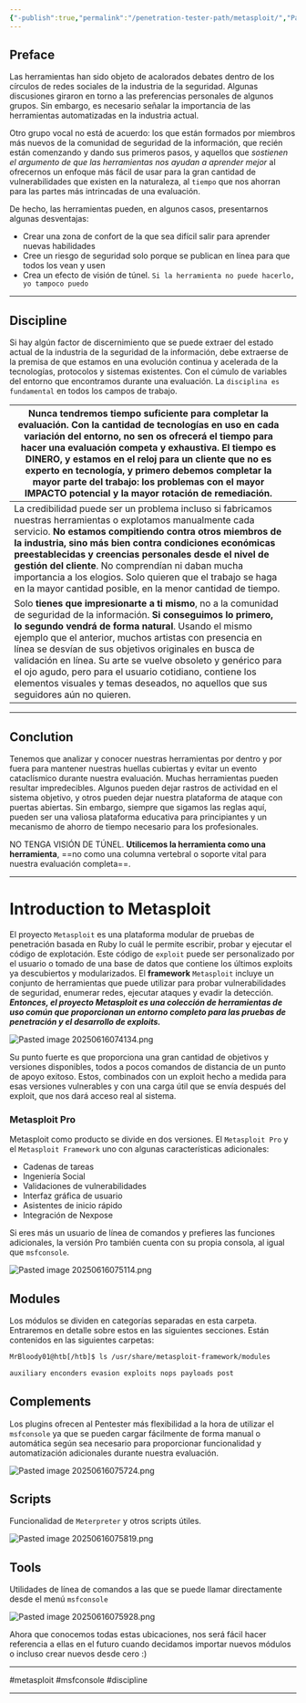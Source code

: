 ```yaml
---
{"-publish":true,"permalink":"/penetration-tester-path/metasploit/","PassFrontmatter":true}
---
```



## Preface

Las herramientas han sido objeto de acalorados debates dentro de los círculos de redes sociales de la industria de la seguridad. Algunas discusiones giraron en torno a las preferencias personales de algunos grupos. Sin embargo, es necesario señalar la importancia de las herramientas automatizadas en la industria actual.

Otro grupo vocal no está de acuerdo: los que están formados por miembros más nuevos de la comunidad de seguridad de la información, que recién están comenzando y dando sus primeros pasos, y aquellos que *sostienen el argumento de que las herramientas nos ayudan a aprender mejor* al ofrecernos un enfoque más fácil de usar para la gran cantidad de vulnerabilidades que existen en la naturaleza, al `tiempo` que nos ahorran para las partes más intrincadas de una evaluación. 

De hecho, las herramientas pueden, en algunos casos, presentarnos algunas desventajas:

- Crear una zona de confort de la que sea difícil salir para aprender nuevas habilidades
- Cree un riesgo de seguridad solo porque se publican en línea para que todos los vean y usen
- Crea un efecto de visión de túnel. `Si la herramienta no puede hacerlo, yo tampoco puedo`

---
## Discipline

Si hay algún factor de discernimiento que se puede extraer del estado actual de la industria de la seguridad de la información, debe extraerse de la premisa de que estamos en una evolución continua y acelerada de la tecnologías, protocolos y sistemas existentes. Con el cúmulo de variables del entorno que encontramos durante una evaluación. La `disciplina es fundamental` en todos los campos de trabajo.


| Nunca tendremos tiempo suficiente para completar la evaluación. Con la cantidad de tecnologías en uso en cada variación del entorno, no sen os ofrecerá el tiempo para hacer una evaluación competa y exhaustiva. El tiempo es DINERO, y estamos en el reloj para un cliente que no es experto en tecnología, y primero debemos completar la mayor parte del trabajo: los problemas con el mayor IMPACTO potencial y la mayor rotación de remediación.                                                               |     |
| -------------------------------------------------------------------------------------------------------------------------------------------------------------------------------------------------------------------------------------------------------------------------------------------------------------------------------------------------------------------------------------------------------------------------------------------------------------------------------------------------------------------- | --- |
| La credibilidad puede ser un problema incluso si fabricamos nuestras herramientas o explotamos manualmente cada servicio. **No estamos compitiendo contra otros miembros de la industria, sino más bien contra condiciones económicas preestablecidas y creencias personales desde el nivel de gestión del cliente**. No comprendían ni daban mucha importancia a los elogios. Solo quieren que el trabajo se haga en la mayor cantidad posible, en la menor cantidad de tiempo.                                     |     |
| Solo **tienes que impresionarte a ti mismo**, no a la comunidad de seguridad de la información. **Si conseguimos lo primero, lo segundo vendrá de forma natural**. Usando el mismo ejemplo que el anterior, muchos artistas con presencia en línea se desvían de sus objetivos originales en busca de validación en línea. Su arte se vuelve obsoleto y genérico para el ojo agudo, pero para el usuario cotidiano, contiene los elementos visuales y temas deseados, no aquellos que sus seguidores aún no quieren. |     |

---

## Conclution

Tenemos que analizar y conocer nuestras herramientas por dentro y por fuera para mantener nuestras huellas cubiertas y evitar un evento cataclísmico durante nuestra evaluación. Muchas herramientas pueden resultar impredecibles. Algunos pueden dejar rastros de actividad en el sistema objetivo, y otros pueden dejar nuestra plataforma de ataque con puertas abiertas. Sin embargo, siempre que sigamos las reglas aquí, pueden ser una valiosa plataforma educativa para principiantes y un mecanismo de ahorro de tiempo necesario para los profesionales.

NO TENGA VISIÓN DE TÚNEL. **Utilicemos la herramienta como una herramienta**, ==no como una columna vertebral o soporte vital para nuestra evaluación completa==.


---

# Introduction to Metasploit

El proyecto `Metasploit` es una plataforma modular de pruebas de penetración basada en Ruby lo cuál le permite escribir, probar y ejecutar el código de explotación. Este código de `exploit` puede ser personalizado por el usuario o tomado de una base de datos que contiene los últimos exploits ya descubiertos y modularizados. El **framework** `Metasploit` incluye un conjunto de herramientas que puede utilizar para probar vulnerabilidades de seguridad, enumerar redes, ejecutar ataques y evadir la detección. ***Entonces, el proyecto Metasploit es una colección de herramientas de uso común que proporcionan un entorno completo para las pruebas de penetración y el desarrollo de exploits.***

![Pasted image 20250616074134.png](/img/user/Pasted%20image%2020250616074134.png)

Su punto fuerte es que proporciona una gran cantidad de objetivos y versiones disponibles, todos a pocos comandos de distancia de un punto de apoyo exitoso. Estos, combinados con un exploit hecho a medida para esas versiones vulnerables y con una carga útil que se envía después del exploit, que nos dará acceso real al sistema.

### Metasploit Pro

Metasploit como producto se divide en dos versiones. El `Metasploit Pro` y el `Metasploit Framework` uno con algunas características adicionales:

- Cadenas de tareas
- Ingeniería Social
- Validaciones de vulnerabilidades
- Interfaz gráfica de usuario
- Asistentes de inicio rápido
- Integración de Nexpose

Si eres más un usuario de línea de comandos y prefieres las funciones adicionales, la versión Pro también cuenta con su propia consola, al igual que `msfconsole`.

![Pasted image 20250616075114.png](/img/user/Pasted%20image%2020250616075114.png)

## Modules

Los módulos se dividen en categorías separadas en esta carpeta. Entraremos en detalle sobre estos en las siguientes secciones. Están contenidos en las siguientes carpetas:

``` bash
MrBloody01@htb[/htb]$ ls /usr/share/metasploit-framework/modules

auxiliary enconders evasion exploits nops payloads post
```

## Complements

Los plugins ofrecen al Pentester más flexibilidad a la hora de utilizar el `msfconsole` ya que se pueden cargar fácilmente de forma manual o automática según sea necesario para proporcionar funcionalidad y automatización adicionales durante nuestra evaluación.

![Pasted image 20250616075724.png](/img/user/Pasted%20image%2020250616075724.png)

## Scripts

Funcionalidad de `Meterpreter` y otros scripts útiles.

![Pasted image 20250616075819.png](/img/user/Pasted%20image%2020250616075819.png)

## Tools

Utilidades de línea de comandos a las que se puede llamar directamente desde el menú `msfconsole`

![Pasted image 20250616075928.png](/img/user/Pasted%20image%2020250616075928.png)

Ahora que conocemos todas estas ubicaciones, nos será fácil hacer referencia a ellas en el futuro cuando decidamos importar nuevos módulos o incluso crear nuevos desde cero :)

---
#metasploit #msfconsole #discipline

---

